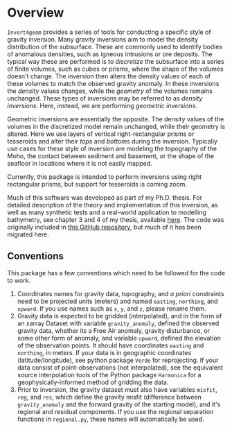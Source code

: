 # Overview

`Invert4geom` provides a series of tools for conducting a specific style of gravity inversion.
Many gravity inversions aim to model the density distribution of the subsurface.
These are commonly used to identify bodies of anomalous densities, such as igneous intrusions or ore deposits.
The typical way these are performed is to _discretize_ the subsurface into a series of finite volumes, such as cubes or prisms, where the shape of the volumes doesn't change.
The inversion then alters the density values of each of these volumes to match the observed gravity anomaly.
In these inversions the _density_ values changes, while the _geometry_ of the volumes remains unchanged.
These types of inversions may be referred to as _density inversions_.
Here, instead, we are performing _geometric inversions_.

Geometric inversions are essentially the opposite.
The density values of the volumes in the discretized model remain unchanged, while their geometry is
altered.
Here we use layers of vertical right-rectangular prisms or tesseroids and alter their _tops_ and _bottoms_ during the inversion.
Typically use cases for these style of inversion are modeling the topography of the Moho, the contact between sediment and basement, or the shape of the seafloor in locations where it is not easily mapped.

Currently, this package is intended to perform inversions using right rectangular prisms, but support for tesseroids is coming zoom.

Much of this software was developed as part of my Ph.D. thesis.
For detailed description of the theory and implementation of this inversion, as well as many synthetic tests and a real-world application to modelling bathymetry, see chapter 3 and 4 of my thesis, available [here](https://doi.org/10.26686/wgtn.24408304).
The code was originally included in [this GitHub repository](https://github.com/mdtanker/RIS_gravity_inversion), but much of it has been migrated here.

## Conventions

This package has a few conventions which need to be followed for the code to work.
1) Coordinates names for gravity data, topography, and _a priori_ constraints need to be projected units (meters) and named `easting`, `northing`, and  `upward`.
If you use names such as `x`, `y`, and `z`, please rename them.
2) Gravity data is expected to be gridded (interpolated), and in the form of an xarray Dataset with variable `gravity_anomaly`, defined the observed gravity data, whether its a Free Air anomaly, gravity disturbance, or some other form of anomaly, and variable `upward`, defined the elevation of the observation points. It should have coordinates `easting` and `northing`, in meters. If your data is in geographic coordinates (latitude/longitude), see python package `Verde` for reprojecting. If your data consist of point-observations (not interpolated), see the equivalent source interpolation tools of the Python package `Harmonica` for a geophysically-informed method of gridding the data.
3) Prior to inversion, the gravity dataset must also have variables `misfit`, `reg`, and `res`, which define the gravity misfit (difference between `gravity_anomaly` and the forward gravity of the starting model), and it's regional and residual components. If you use the regional separation functions in `regional.py`, these names will automatically be used.
